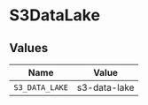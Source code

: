 # S3DataLake


## Values

| Name           | Value          |
| -------------- | -------------- |
| `S3_DATA_LAKE` | s3-data-lake   |